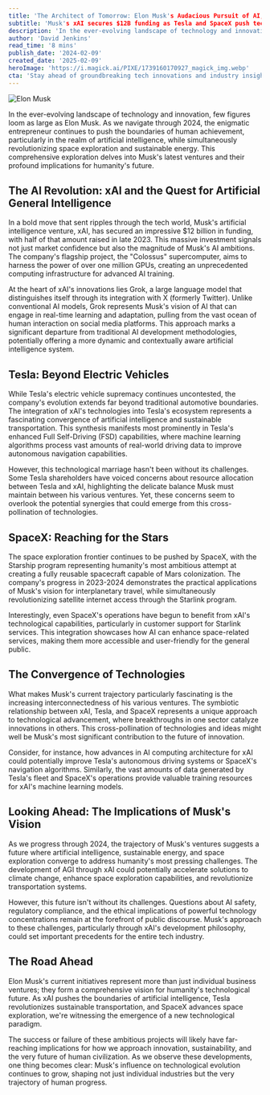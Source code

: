 ```yaml
---
title: 'The Architect of Tomorrow: Elon Musk's Audacious Pursuit of AI, Space, and Sustainable Energy'
subtitle: 'Musk's xAI secures $12B funding as Tesla and SpaceX push technological boundaries'
description: 'In the ever-evolving landscape of technology and innovation, few figures loom as large as Elon Musk. As we navigate through 2024, the enigmatic entrepreneur continues to push the boundaries of human achievement, particularly in the realm of artificial intelligence, while simultaneously revolutionizing space exploration and sustainable energy. This comprehensive exploration delves into Musk's latest ventures and their profound implications for humanity's future.'
author: 'David Jenkins'
read_time: '8 mins'
publish_date: '2024-02-09'
created_date: '2025-02-09'
heroImage: 'https://i.magick.ai/PIXE/1739160170927_magick_img.webp'
cta: 'Stay ahead of groundbreaking tech innovations and industry insights - follow us on LinkedIn for daily updates on the future of technology and entrepreneurship.'
---
```


![Elon Musk](https://i.magick.ai/PIXE/1739160170927_magick_img.webp) 

In the ever-evolving landscape of technology and innovation, few figures loom as large as Elon Musk. As we navigate through 2024, the enigmatic entrepreneur continues to push the boundaries of human achievement, particularly in the realm of artificial intelligence, while simultaneously revolutionizing space exploration and sustainable energy. This comprehensive exploration delves into Musk's latest ventures and their profound implications for humanity's future.

## The AI Revolution: xAI and the Quest for Artificial General Intelligence

In a bold move that sent ripples through the tech world, Musk's artificial intelligence venture, xAI, has secured an impressive $12 billion in funding, with half of that amount raised in late 2023. This massive investment signals not just market confidence but also the magnitude of Musk's AI ambitions. The company's flagship project, the "Colossus" supercomputer, aims to harness the power of over one million GPUs, creating an unprecedented computing infrastructure for advanced AI training.

At the heart of xAI's innovations lies Grok, a large language model that distinguishes itself through its integration with X (formerly Twitter). Unlike conventional AI models, Grok represents Musk's vision of AI that can engage in real-time learning and adaptation, pulling from the vast ocean of human interaction on social media platforms. This approach marks a significant departure from traditional AI development methodologies, potentially offering a more dynamic and contextually aware artificial intelligence system.

## Tesla: Beyond Electric Vehicles

While Tesla's electric vehicle supremacy continues uncontested, the company's evolution extends far beyond traditional automotive boundaries. The integration of xAI's technologies into Tesla's ecosystem represents a fascinating convergence of artificial intelligence and sustainable transportation. This synthesis manifests most prominently in Tesla's enhanced Full Self-Driving (FSD) capabilities, where machine learning algorithms process vast amounts of real-world driving data to improve autonomous navigation capabilities.

However, this technological marriage hasn't been without its challenges. Some Tesla shareholders have voiced concerns about resource allocation between Tesla and xAI, highlighting the delicate balance Musk must maintain between his various ventures. Yet, these concerns seem to overlook the potential synergies that could emerge from this cross-pollination of technologies.

## SpaceX: Reaching for the Stars

The space exploration frontier continues to be pushed by SpaceX, with the Starship program representing humanity's most ambitious attempt at creating a fully reusable spacecraft capable of Mars colonization. The company's progress in 2023-2024 demonstrates the practical applications of Musk's vision for interplanetary travel, while simultaneously revolutionizing satellite internet access through the Starlink program.

Interestingly, even SpaceX's operations have begun to benefit from xAI's technological capabilities, particularly in customer support for Starlink services. This integration showcases how AI can enhance space-related services, making them more accessible and user-friendly for the general public.

## The Convergence of Technologies

What makes Musk's current trajectory particularly fascinating is the increasing interconnectedness of his various ventures. The symbiotic relationship between xAI, Tesla, and SpaceX represents a unique approach to technological advancement, where breakthroughs in one sector catalyze innovations in others. This cross-pollination of technologies and ideas might well be Musk's most significant contribution to the future of innovation.

Consider, for instance, how advances in AI computing architecture for xAI could potentially improve Tesla's autonomous driving systems or SpaceX's navigation algorithms. Similarly, the vast amounts of data generated by Tesla's fleet and SpaceX's operations provide valuable training resources for xAI's machine learning models.

## Looking Ahead: The Implications of Musk's Vision

As we progress through 2024, the trajectory of Musk's ventures suggests a future where artificial intelligence, sustainable energy, and space exploration converge to address humanity's most pressing challenges. The development of AGI through xAI could potentially accelerate solutions to climate change, enhance space exploration capabilities, and revolutionize transportation systems.

However, this future isn't without its challenges. Questions about AI safety, regulatory compliance, and the ethical implications of powerful technology concentrations remain at the forefront of public discourse. Musk's approach to these challenges, particularly through xAI's development philosophy, could set important precedents for the entire tech industry.

## The Road Ahead

Elon Musk's current initiatives represent more than just individual business ventures; they form a comprehensive vision for humanity's technological future. As xAI pushes the boundaries of artificial intelligence, Tesla revolutionizes sustainable transportation, and SpaceX advances space exploration, we're witnessing the emergence of a new technological paradigm.

The success or failure of these ambitious projects will likely have far-reaching implications for how we approach innovation, sustainability, and the very future of human civilization. As we observe these developments, one thing becomes clear: Musk's influence on technological evolution continues to grow, shaping not just individual industries but the very trajectory of human progress.
